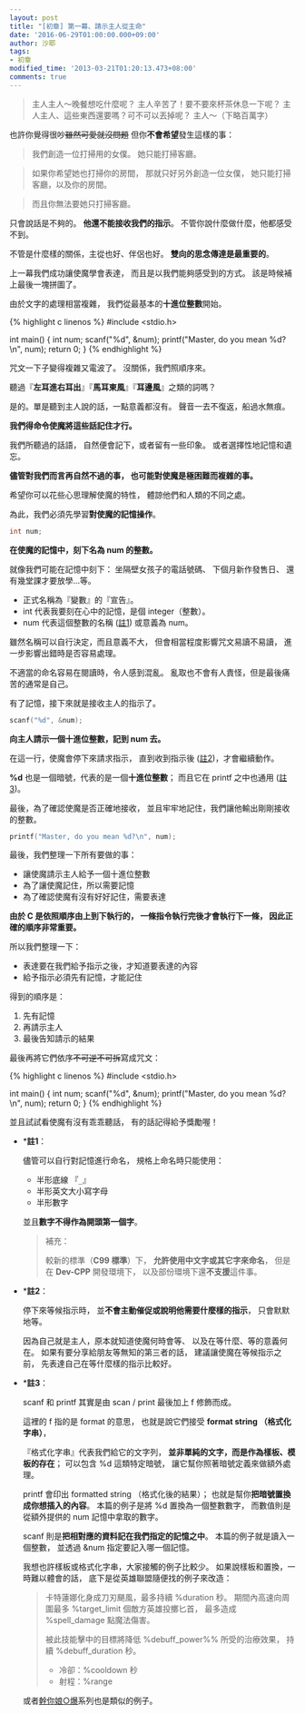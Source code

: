 ```yaml
---
layout: post
title: "[初章] 第一幕、請示主人從主命"
date: '2016-06-29T01:00:00.000+09:00'
author: 沙耶
tags:
- 初章
modified_time: '2013-03-21T01:20:13.473+08:00'
comments: true
---
```


> 主人主人～晚餐想吃什麼呢？
主人辛苦了！要不要來杯茶休息一下呢？
主人主人、這些東西還要嗎？可不可以丟掉呢？
主人～（下略百萬字）

也許你覺得很吵~~雖然可愛就沒問題~~
但你**不會希望**發生這樣的事：

> 我們創造一位打掃用的女僕。
她只能打掃客廳。

> 如果你希望她也打掃你的房間，
那就只好另外創造一位女僕，
她只能打掃客廳，以及你的房間。

> 而且你無法要她只打掃客廳。

只會說話是不夠的。
**他還不能接收我們的指示**。
不管你說什麼做什麼，他都感受不到。

不管是什麼樣的關係，主從也好、伴侶也好。
**雙向的思念傳達是最重要的**。

上一幕我們成功讓使魔學會表達，
而且是以我們能夠感受到的方式。
該是時候補上最後一塊拼圖了。

由於文字的處理相當複雜，
我們從最基本的**十進位整數**開始。

{% highlight c linenos %}
#include <stdio.h>

int main()
{
	int num;
	scanf("%d", &num);
	printf("Master, do you mean %d?\n", num);
    return 0;
}
{% endhighlight %}

咒文一下子變得複雜又電波了。
沒關係，我們照順序來。

聽過『**左耳進右耳出**』『**馬耳東風**』『**耳邊風**』之類的詞嗎？

是的。單是聽到主人說的話，一點意義都沒有。
聲音一去不復返，船過水無痕。

**我們得命令使魔將這些話記住才行。**

我們所聽過的話語，
自然便會記下，或者留有一些印象。
或者選擇性地記憶和遺忘。

**儘管對我們而言再自然不過的事，
也可能對使魔是極困難而複雜的事。**

希望你可以花些心思理解使魔的特性，
體諒他們和人類的不同之處。

為此，我們必須先學習**對使魔的記憶操作**。

```c
int num;
```

**在使魔的記憶中，刻下名為 num 的整數。**

就像我們可能在記憶中刻下：
坐隔壁女孩子的電話號碼、
下個月新作發售日、
還有幾堂課才要放學…等。

- 正式名稱為『變數』的『宣告』。
- int 代表我要刻在心中的記憶，是個 integer（整數）。
- num 代表這個整數的名稱 ([註1](#c1)) 或意義為 num。

雖然名稱可以自行決定，而且意義不大，
但會相當程度影響咒文易讀不易讀，
進一步影響出錯時是否容易處理。

不適當的命名容易在閱讀時，令人感到混亂。
亂取也不會有人責怪，但是最後痛苦的通常是自己。
<br />

有了記憶，接下來就是接收主人的指示了。

```c
scanf("%d", &num);
```

**向主人請示一個十進位整數，記到 num 去。**

在這一行，使魔會停下來請求指示，
直到收到指示後 ([註2](#c2))，才會繼續動作。

**%d** 也是一個暗號，代表的是一個**十進位整數**；
而且它在 printf 之中也通用 ([註3](#c3))。

最後，為了確認使魔是否正確地接收，
並且牢牢地記住，我們讓他輸出剛剛接收的整數。

```c
printf("Master, do you mean %d?\n", num);
```

最後，我們整理一下所有要做的事：

- 讓使魔請示主人給予一個十進位整數
- 為了讓使魔記住，所以需要記憶
- 為了確認使魔有沒有好好記住，需要表達

**由於 C 是依照順序由上到下執行的，
一條指令執行完後才會執行下一條，
因此正確的順序非常重要。**

所以我們整理一下：

- 表達要在我們給予指示之後，才知道要表達的內容
- 給予指示必須先有記憶，才能記住

得到的順序是：

1. 先有記憶
2. 再請示主人
3. 最後告知請示的結果

最後再將它們依序~~不可逆不可拆~~寫成咒文：

{% highlight c linenos %}
#include <stdio.h>

int main()
{
	int num;
	scanf("%d", &num);
	printf("Master, do you mean %d?\n", num);
    return 0;
}
{% endhighlight %}

並且試試看使魔有沒有乖乖聽話，
有的話記得給予獎勵喔！
<br />



- *<a name="c1"></a>**註1**：

	儘管可以自行對記憶進行命名，
	規格上命名時只能使用：
	
	- 半形底線 『`_`』
	- 半形英文大小寫字母
	- 半形數字
	
	並且**數字不得作為開頭第一個字**。
	
	> 補充：
	> 
	> 較新的標準（**C99 標準**）下，
	**允許使用中文字或其它字來命名**，
	但是在 **Dev-CPP** 開發環境下，
	以及部份環境下還**不支援**這件事。

- *<a name="c2"></a>**註2**：

	停下來等候指示時，
	並**不會主動催促或說明他需要什麼樣的指示**，
	只會默默地等。

	因為自己就是主人，原本就知道使魔何時會等、
	以及在等什麼、等的意義何在。
	如果有要分享給朋友等無知的第三者的話，
	建議讓使魔在等候指示之前，
	先表達自己在等什麼樣的指示比較好。

- *<a name="c3"></a>**註3**：

	scanf 和 printf 其實是由 scan / print
	最後加上 f 修飾而成。
	
	這裡的 f 指的是 format 的意思，
	也就是說它們接受 **format string （格式化字串）**，
	
	『格式化字串』代表我們給它的文字列，
	**並非單純的文字，而是作為樣板、模板的存在**；
	可以包含 %d 這類特定暗號，
	讓它幫你照著暗號定義來做額外處理。
  
    printf 會印出 formatted string （格式化後的結果）；
    也就是幫你**把暗號置換成你想插入的內容**。
    本篇的例子是將 %d 置換為一個整數數字，
    而數值則是從額外提供的 num 記憶中拿取的數字。

    scanf 則是**把相對應的資料記在我們指定的記憶之中**。
    本篇的例子就是讀入一個整數，
    並透過 &num 指定要記入哪一個記憶。

    我想也許樣板或格式化字串，大家接觸的例子比較少。
	如果說樣板和置換，一時難以體會的話，
	底下是從英雄聯盟隨便找的例子來改造：
	
	> 卡特蓮娜化身成刀刃颶風，最多持續 %duration 秒。
	> 期間內高速向周圍最多 %target_limit 個敵方英雄投擲匕首，
	> 最多造成 %spell_damage 點魔法傷害。
	> 
	> 被此技能擊中的目標將降低 %debuff_power%% 所受的治療效果，
	> 持續 %debuff_duration 秒。
	> 
	> - 冷卻：%cooldown 秒
	> - 射程：%range
	
	或者[幹你娘○爆](https://www.ptt.cc/bbs/joke/M.1452497414.A.08F.html)系列也是類似的例子。
